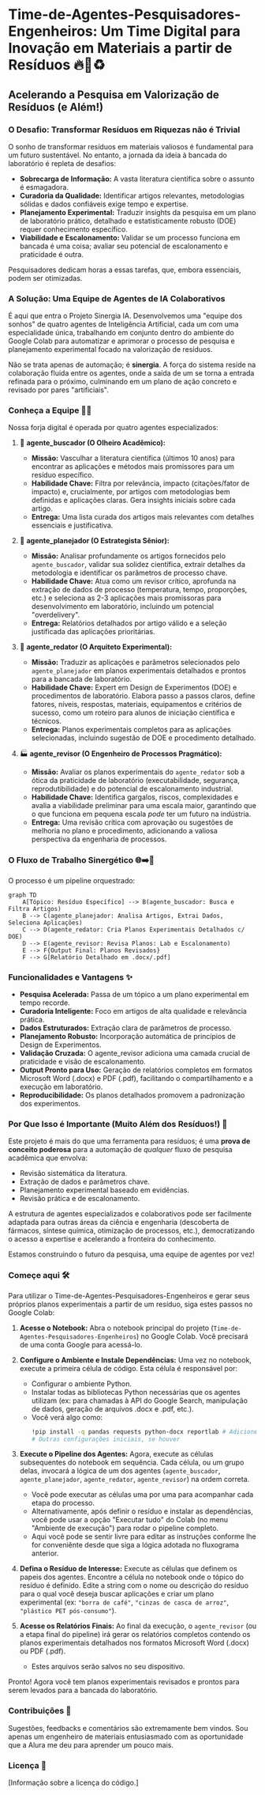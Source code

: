 # Time-de-Agentes-Pesquisadores-Engenheiros: Um Time Digital para Inovação em Materiais a partir de Resíduos 🔥🔬♻️

## Acelerando a Pesquisa em Valorização de Resíduos (e Além!)

### O Desafio: Transformar Resíduos em Riquezas não é Trivial

O sonho de transformar resíduos em materiais valiosos é fundamental para um futuro sustentável. No entanto, a jornada da ideia à bancada do laboratório é repleta de desafios:

* **Sobrecarga de Informação:** A vasta literatura científica sobre o assunto é esmagadora.
* **Curadoria da Qualidade:** Identificar artigos relevantes, metodologias sólidas e dados confiáveis exige tempo e expertise.
* **Planejamento Experimental:** Traduzir insights da pesquisa em um plano de laboratório prático, detalhado e estatisticamente robusto (DOE) requer conhecimento específico.
* **Viabilidade e Escalonamento:** Validar se um processo funciona em bancada é uma coisa; avaliar seu potencial de escalonamento e praticidade é outra.

Pesquisadores dedicam horas a essas tarefas, que, embora essenciais, podem ser otimizadas.

### A Solução: Uma Equipe de Agentes de IA Colaborativos

É aqui que entra o Projeto Sinergia IA. Desenvolvemos uma "equipe dos sonhos" de quatro agentes de Inteligência Artificial, cada um com uma especialidade única, trabalhando em conjunto dentro do ambiente do Google Colab para automatizar e aprimorar o processo de pesquisa e planejamento experimental focado na valorização de resíduos.

Não se trata apenas de automação; é **sinergia**. A força do sistema reside na colaboração fluida entre os agentes, onde a saída de um se torna a entrada refinada para o próximo, culminando em um plano de ação concreto e revisado por pares "artificiais".

### Conheça a Equipe 🤖🤝

Nossa forja digital é operada por quatro agentes especializados:

1.  🔬 **agente_buscador (O Olheiro Acadêmico):**
    * **Missão:** Vasculhar a literatura científica (últimos 10 anos) para encontrar as aplicações e métodos mais promissores para um resíduo específico.
    * **Habilidade Chave:** Filtra por relevância, impacto (citações/fator de impacto) e, crucialmente, por artigos com metodologias bem definidas e aplicações claras. Gera insights iniciais sobre cada artigo.
    * **Entrega:** Uma lista curada dos artigos mais relevantes com detalhes essenciais e justificativa.

2.  🧠 **agente_planejador (O Estrategista Sênior):**
    * **Missão:** Analisar profundamente os artigos fornecidos pelo `agente_buscador`, validar sua solidez científica, extrair detalhes da metodologia e identificar os parâmetros de processo chave.
    * **Habilidade Chave:** Atua como um revisor crítico, aprofunda na extração de dados de processo (temperatura, tempo, proporções, etc.) e seleciona as 2-3 aplicações mais promissoras para desenvolvimento em laboratório, incluindo um potencial "overdelivery".
    * **Entrega:** Relatórios detalhados por artigo válido e a seleção justificada das aplicações prioritárias.

3.  🧪 **agente_redator (O Arquiteto Experimental):**
    * **Missão:** Traduzir as aplicações e parâmetros selecionados pelo `agente_planejador` em planos experimentais detalhados e prontos para a bancada de laboratório.
    * **Habilidade Chave:** Expert em Design de Experimentos (DOE) e procedimentos de laboratório. Elabora passo a passos claros, define fatores, níveis, respostas, materiais, equipamentos e critérios de sucesso, como um roteiro para alunos de iniciação científica e técnicos.
    * **Entrega:** Planos experimentais completos para as aplicações selecionadas, incluindo sugestão de DOE e procedimento detalhado.

4.  🏭 **agente_revisor (O Engenheiro de Processos Pragmático):**
    * **Missão:** Avaliar os planos experimentais do `agente_redator` sob a ótica da praticidade de laboratório (executabilidade, segurança, reprodutibilidade) e do potencial de escalonamento industrial.
    * **Habilidade Chave:** Identifica gargalos, riscos, complexidades e avalia a viabilidade preliminar para uma escala maior, garantindo que o que funciona em pequena escala *pode* ter um futuro na indústria.
    * **Entrega:** Uma revisão crítica com aprovação ou sugestões de melhoria no plano e procedimento, adicionando a valiosa perspectiva da engenharia de processos.

### O Fluxo de Trabalho Sinergético 🌐➡️📄

O processo é um pipeline orquestrado:

```mermaid
graph TD
    A[Tópico: Resíduo Específico] --> B(agente_buscador: Busca e Filtra Artigos)
    B --> C(agente_planejador: Analisa Artigos, Extrai Dados, Seleciona Aplicações)
    C --> D(agente_redator: Cria Planos Experimentais Detalhados c/ DOE)
    D --> E(agente_revisor: Revisa Planos: Lab e Escalonamento)
    E --> F{Output Final: Planos Revisados}
    F --> G[Relatório Detalhado em .docx/.pdf]
```

### Funcionalidades e Vantagens ✨

* **Pesquisa Acelerada:** Passa de um tópico a um plano experimental em tempo recorde.
* **Curadoria Inteligente:** Foco em artigos de alta qualidade e relevância prática.
* **Dados Estruturados:** Extração clara de parâmetros de processo.
* **Planejamento Robusto:** Incorporação automática de princípios de Design de Experimentos.
* **Validação Cruzada:** O agente_revisor adiciona uma camada crucial de praticidade e visão de escalonamento.
* **Output Pronto para Uso:** Geração de relatórios completos em formatos Microsoft Word (.docx) e PDF (.pdf), facilitando o compartilhamento e a execução em laboratório.
* **Reproducibilidade:** Os planos detalhados promovem a padronização dos experimentos.

### Por Que Isso é Importante (Muito Além dos Resíduos!) 🚀

Este projeto é mais do que uma ferramenta para resíduos; é uma **prova de conceito poderosa** para a automação de *qualquer* fluxo de pesquisa acadêmica que envolva:

* Revisão sistemática da literatura.
* Extração de dados e parâmetros chave.
* Planejamento experimental baseado em evidências.
* Revisão prática e de escalonamento.

A estrutura de agentes especializados e colaborativos pode ser facilmente adaptada para outras áreas da ciência e engenharia (descoberta de fármacos, síntese química, otimização de processos, etc.), democratizando o acesso a expertise e acelerando a fronteira do conhecimento.

Estamos construindo o futuro da pesquisa, uma equipe de agentes por vez!

### Começe aqui 🛠️

Para utilizar o Time-de-Agentes-Pesquisadores-Engenheiros e gerar seus próprios planos experimentais a partir de um resíduo, siga estes passos no Google Colab:

1.  **Acesse o Notebook:** Abra o notebook principal do projeto (`Time-de-Agentes-Pesquisadores-Engenheiros`) no Google Colab. Você precisará de uma conta Google para acessá-lo.


2.  **Configure o Ambiente e Instale Dependências:** Uma vez no notebook, execute a primeira célula de código. Esta célula é responsável por:
    * Configurar o ambiente Python.
    * Instalar todas as bibliotecas Python necessárias que os agentes utilizam (ex: para chamadas à API do Google Search, manipulação de dados, geração de arquivos .docx e .pdf, etc.).
    * Você verá algo como:
        ```bash
        !pip install -q pandas requests python-docx reportlab # Adicione aqui suas libs reais
        # Outras configurações iniciais, se houver
        ```

3.  **Execute o Pipeline dos Agentes:** Agora, execute as células subsequentes do notebook em sequência. Cada célula, ou um grupo delas, invocará a lógica de um dos agentes (`agente_buscador`, `agente_planejador`, `agente_redator`, `agente_revisor`) na ordem correta.
    * Você pode executar as células uma por uma para acompanhar cada etapa do processo.
    * Alternativamente, após definir o resíduo e instalar as dependências, você pode usar a opção "Executar tudo" do Colab (no menu "Ambiente de execução") para rodar o pipeline completo.
    * Aqui você pode se sentir livre para editar as instruções conforme lhe for conveniênte desde que siga a lógica adotada no fluxograma anterior.

4.  **Defina o Resíduo de Interesse:** Execute as células que definem os papeis dos agentes.  Encontre a célula no notebook onde o tópico do resíduo é definido. Edite a string com o nome ou descrição do resíduo para o qual você deseja buscar aplicações e criar um plano experimental (ex: `"borra de café"`, `"cinzas de casca de arroz"`, `"plástico PET pós-consumo"`).


5.  **Acesse os Relatórios Finais:** Ao final da execução, o `agente_revisor` (ou a etapa final do pipeline) irá gerar os relatórios completos contendo os planos experimentais detalhados nos formatos Microsoft Word (.docx) ou PDF (.pdf).
    * Estes arquivos serão salvos no seu dispositivo.
   

Pronto! Agora você tem planos experimentais revisados e prontos para serem levados para a bancada do laboratório.

### Contribuições 🤝

Sugestões, feedbacks e comentários são extremamente bem vindos. Sou apenas um engenheiro de materiais entusiasmado com as oportunidade que a Alura me deu para aprender um pouco mais.

### Licença 📄

[Informação sobre a licença do código.]
